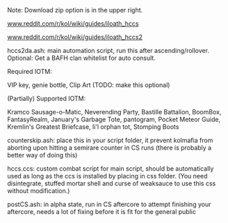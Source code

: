 Note: Download zip option is in the upper right.

www.reddit.com/r/kol/wiki/guides/iloath_hccs

www.reddit.com/r/kol/wiki/guides/iloath_hccs2

hccs2da.ash: main automation script, run this after ascending/rollover. Optional: Get a BAFH clan whitelist for auto consult.

Required IOTM: 

VIP key, genie bottle, Clip Art (TODO: make this optional)

(Partially) Supported IOTM:

Kramco Sausage-o-Matic, Neverending Party, Bastille Battalion, BoomBox, FantasyRealm, January's Garbage Tote, pantogram, Pocket Meteor Guide, Kremlin's Greatest Briefcase, li'l orphan tot, Stomping Boots

counterskip.ash: place this in your script folder, it prevent kolmafia from aborting upon hitting a semirare counter in CS runs (there is probably a better way of doing this)

hccs.ccs: custom combat script for main script, should be automatically used as long as the ccs is installed by placing in css folder.
(You need disintegrate, stuffed mortar shell and curse of weaksauce to use this css without modification.)

postCS.ash: in alpha state, run in CS aftercore to attempt finishing your aftercore, needs a lot of fixing before it is fit for the general public
